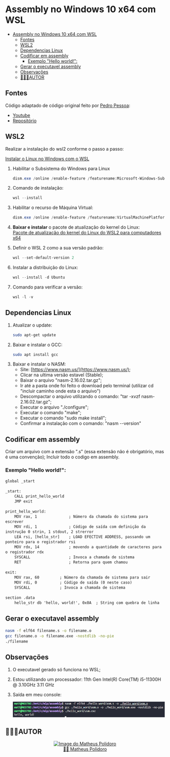 # Assembly no Windows 10 x64 com WSL

- [Assembly no Windows 10 x64 com WSL](#assembly-no-windows-10-x64-com-wsl)
  - [Fontes](#fontes)
  - [WSL2](#wsl2)
  - [Dependencias Linux](#dependencias-linux)
  - [Codificar em assembly](#codificar-em-assembly)
    - [Exemplo "Hello world!":](#exemplo-hello-world)
  - [Gerar o executavel assembly](#gerar-o-executavel-assembly)
  - [Observações](#observações)
  - [👨🏼‍💻AUTOR](#autor)

## Fontes
Código adaptado de código original feito por [Pedro Pessoa](https://github.com/phenpessoa): 
- [Youtube](https://www.youtube.com/watch?v=Rpq5PDDgwxU) 
- [Repositório](https://github.com/phenpessoa/yt-asm.git)

## WSL2
Realizar a instalação do wsl2 conforme o passo a passo:

[Instalar o Linux no Windows com o WSL](https://learn.microsoft.com/pt-br/windows/wsl/install)

1. Habilitar o Subsistema do Windows para Linux
    ```PowerShell
    dism.exe /online /enable-feature /featurename:Microsoft-Windows-Subsystem-Linux /all /norestart
    ```

2. Comando de instalação: 
    ```PowerShell
    wsl --install
    ```
3. Habilitar o recurso de Máquina Virtual:
    ```PowerShell
    dism.exe /online /enable-feature /featurename:VirtualMachinePlatform /all /norestart
    ```
4. **Baixar e instalar** o pacote de atualização do kernel do Linux:  
    [Pacote de atualização do kernel do Linux do WSL2 para computadores x64](https://wslstorestorage.blob.core.windows.net/wslblob/wsl_update_x64.msi)

5. Definir o WSL 2 como a sua versão padrão:
    ```PowerShell
    wsl --set-default-version 2
    ```

6. Instalar a distribuição do Linux:
    ```PowerShell
    wsl --install -d Ubuntu
    ```

7. Comando para verificar a versão:
    ```PowerShell
    wsl -l -v
    ```
## Dependencias Linux
1. Atualizar o update:
   ```bash
   sudo apt-get update
   ```
2. Baixar e instalar o GCC:
   ```bash
   sudo apt install gcc
   ```
3. Baixar e instalar o NASM:
   - Site: [https://www.nasm.us/](https://www.nasm.us/);
   - Clicar na ultima versão estavel (Stable);
   - Baixar o arquivo "nasm-2.16.02.tar.gz";
   - Ir até a pasta onde foi feito o download pelo terminal (utilizar cd "incluir caminho onde esta o arquivo")
   - Descompactar o arquivo utilizando o comando: "tar -xvzf nasm-2.16.02.tar.gz";
    - Executar o arquivo "./configure";
    - Executar o comando "make";
    - Executar o comando "sudo make install";
    - Confirmar a instalação com o comando: "nasm --version"

## Codificar em assembly
Criar um arquivo com a extensão ".s" (essa extensão não é obrigatório, mas é uma convenção);
Incluir todo o codigo em assembly.

### Exemplo "Hello world!":

```assembly
global _start

_start:
    CALL print_hello_world
    JMP exit

print_hello_world:
    MOV rax, 1              ; Número da chamada do sistema para escrever
    MOV rdi, 1              ; Código de saída com definição da instrução 0 strin, 1 stdout, 2 strerror
    LEA rsi, [hello_str]    ; LOAD EFECTIVE ADDRESS, passando um ponteiro para o registrador rsi
    MOV rdx, 14             ; movendo a quantidade de caracteres para o registrador rdx
    SYSCALL                 ; Invoca a chamada de sistema
    RET                     ; Retorna para quem chamou

exit:
    MOV rax, 60         ; Número da chamada de sistema para sair
    MOV rdi, 0          ; Código de saída (0 neste caso)
    SYSCALL             ; Invoca a chamada de sistema

section .data
    hello_str db 'hello, world!', 0x0A  ; String com quebra de linha

```


## Gerar o executavel assembly
```bash
nasm -f elf64 filename.s -o filename.o
gcc filename.o -o filename.exe -nostdlib -no-pie
./filename
```

## Observações
1. O executavel gerado só funciona no WSL;
2. Estou utilizando um processador: 11th Gen Intel(R) Core(TM) i5-11300H @ 3.10GHz   3.11 GHz
3. Saída em meu console:
   
   ![Imagem do terminal](image.png)

## 👨🏼‍💻AUTOR
<a href="https://github.com/MatheusLPolidoro" style="align: center" width="90px">
<a href="https://github.com/MatheusLPolidoro" style="align: center" width="90px">
<a href="https://github.com/MatheusLPolidoro" style="align: center" width="90px">  
  
<p align="center">
  <img src="https://avatars.githubusercontent.com/u/89528428?s=400&u=8daaa0a3a5cb3d2cb816fbe6ad5d5b4d1b31169b&v=4" width="200" alt="Image do Matheus Polidoro">
  </br>🧑🏼 <a href="https://github.com/MatheusLPolidoro"> Matheus Polidoro</a>
</p>
